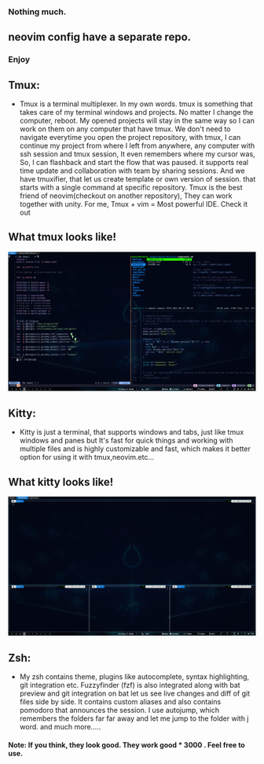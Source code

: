 ### Nothing much.

## neovim config have a separate repo.

### Enjoy

## Tmux:

- Tmux is a terminal multiplexer. In my own words. tmux is something that takes care of my terminal windows and projects. No matter I change the computer, reboot. My opened projects will stay in the same way so I can work on them on any computer that have tmux. We don't need to navigate everytime you open the project repository, with tmux, I can continue my project from where I left from anywhere, any computer with ssh session and tmux session, It even remembers where my cursor was, So, I can flashback and start the flow that was paused. it supports real time update and collaboration with team by sharing sessions. And we have tmuxifier, that let us create template or own version of session. that starts with a single command at specific repository. Tmux is the best friend of neovim(checkout on another repository), They can work together with unity. For me, Tmux + vim = Most powerful IDE. Check it out

## What tmux looks like!

![](./images/tmux.png)

## Kitty:

- Kitty is just a terminal, that supports windows and tabs, just like tmux windows and panes but It's fast for quick things and working with multiple files and is highly customizable and fast, which makes it better option for using it with tmux,neovim.etc...

## What kitty looks like!

![](./images/kitty.png)

## Zsh:

- My zsh contains theme, plugins like autocomplete, syntax highlighting, git integration etc. Fuzzyfinder (fzf) is also integrated along with bat preview and git integration on bat let us see live changes and diff of git files side by side. It contains custom aliases and also contains pomodoro that announces the session. I use autojump, which remembers the folders far far away and let me jump to the folder with j word. and much more.....

#### Note: If you think, they look good. They work good \* 3000 . Feel free to use.
